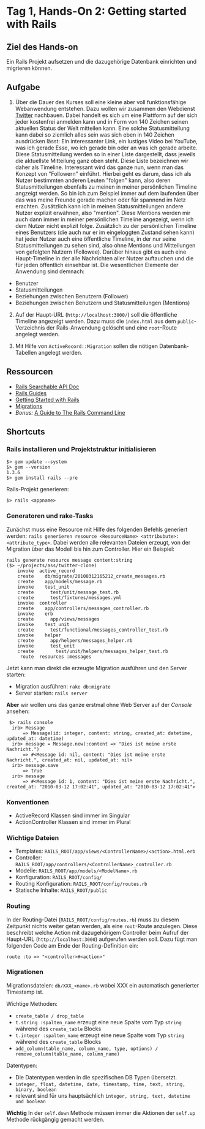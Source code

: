 # Tag 1, Hands-On 2: Getting started with Rails

## Ziel des Hands-on

Ein Rails Projekt aufsetzen und die dazugehörige Datenbank einrichten
und migrieren können.

## Aufgabe

1. Über die Dauer des Kurses soll eine kleine aber voll funktionsfähige
Webanwendung entstehen. Dazu wollen wir zusammen den Webdienst
[Twitter](http://twitter.com/ "Twitter") nachbauen. Dabei handelt es sich um
eine Plattform auf der sich jeder kostenfrei anmelden kann und in Form von 140
Zeichen seinen aktuellen Status der Welt mitteilen kann. Eine solche
Statusmitteilung kann dabei so ziemlich alles sein was sich eben in 140
Zeichen ausdrücken lässt: Ein interessanter Link, ein lustiges Video bei
YouTube, was ich gerade Esse, wo ich gerade bin oder an was ich gerade
arbeite. Diese Statusmitteilung werden so in einer Liste dargestellt, dass
jeweils die aktuellste Mitteilung ganz oben steht. Diese Liste bezeichnen wir
daher als Timeline. Interessant wird das ganze nun, wenn man das Konzept von
"Followern" einführt. Hierbei geht es darum, dass ich als Nutzer bestimmten
anderen Leuten "folgen" kann, also deren Statusmitteilungen ebenfalls zu
meinen in meiner persönlichen Timeline angzeigt werden. So bin ich zum
Beispiel immer auf dem laufenden über das was meine Freunde gerade machen oder
für spannend im Netz erachten. Zusätzlich kann ich in meinen
Statusmitteilungen andere Nutzer explizit erwähnen, also "mention". Diese
Mentions werden mir auch dann immer in meiner persönlichen Timeline angezeigt,
wenn ich dem Nutzer nicht explizit folge. Zusätzlich zu der persönlichen
Timeline eines Benutzers (die auch nur er im eingeloggten Zustand sehen kann)
hat jeder Nutzer auch eine öffentliche Timeline, in der nur seine
Statusmitteilungen zu sehen sind, also ohne Mentions und Mitteilungen von
gefolgten Nutzern (Followee). Darüber hinaus gibt es auch eine Haupt-Timeline
in der alle Nachrichten aller Nutzer auftauchen und die für jeden öffentlich
einsehbar ist. Die wesentlichen Elemente der Anwendung sind demnach:

  * Benutzer
  * Statusmitteilungen
  * Beziehungen zwischen Benutzern (Follower)
  * Beziehungen zwischen Benutzern und Statusmitteilungen (Mentions)

2. Auf der Haupt-URL (`http://localhost:3000/`) soll die öffentliche Timeline
angezeigt werden. Dazu muss die `index.html` aus dem `public`-Verzeichnis der
Rails-Anwendung gelöscht und eine `root`-Route angelegt werden.

3. Mit Hilfe von `ActiveRecord::Migration` sollen die nötigen
Datenbank-Tabellen angelegt werden.

## Ressourcen

* [Rails Searchable API Doc](http://railsapi.com/ "Rails Searchable API Doc")
* [Rails Guides](http://guides.rails.info/ "Rails Guides")
* [Getting Started with Rails](http://guides.rails.info/getting_started.html "Getting Started with Rails")
* [Migrations](http://guides.rails.info/migrations.html "Migrations")
* *Bonus:* [A Guide to The Rails Command Line](http://guides.rails.info/command_line.html "A Guide to The Rails Command Line")

## Shortcuts

### Rails installieren und Projektstruktur initialisieren

    $> gem update --system
    $> gem --version
    1.3.6
    $> gem install rails --pre
    
Rails-Projekt generieren:

    $> rails <appname>

### Generatoren und rake-Tasks

Zunächst muss eine Resource mit Hilfe des folgenden Befehls generiert werden:
`rails generieren resource <ResourceName> <attribubute>:<attribute_type>`.
Dabei werden alle relevanten Dateien erzeugt, von der Migration über das
Modell bis hin zum Controller. Hier ein Beispiel:
  
    rails generate resource message content:string
    ($> ~/projects/ass/twitter-clone)
        invoke  active_record
        create    db/migrate/20100312165212_create_messages.rb
        create    app/models/message.rb
        invoke    test_unit
        create      test/unit/message_test.rb
        create      test/fixtures/messages.yml
        invoke  controller
        create    app/controllers/messages_controller.rb
        invoke    erb
        create      app/views/messages
        invoke    test_unit
        create      test/functional/messages_controller_test.rb
        invoke    helper
        create      app/helpers/messages_helper.rb
        invoke      test_unit
        create        test/unit/helpers/messages_helper_test.rb
         route  resources :messages
  
Jetzt kann man direkt die erzeugte Migration ausführen und den Server starten:
  
* Migration ausführen: `rake db:migrate` 
* Server starten: `rails server`

**Aber** wir wollen uns das ganze erstmal ohne Web Server auf der *Console*
ansehen:

     $> rails console
      irb> Message
          => Message(id: integer, content: string, created_at: datetime, updated_at: datetime)
      irb> message = Message.new(:content => "Dies ist meine erste Nachricht.")
          => #<Message id: nil, content: "Dies ist meine erste Nachricht.", created_at: nil, updated_at: nil>
      irb> message.save
          => true
      irb> message
          => #<Message id: 1, content: "Dies ist meine erste Nachricht.", created_at: "2010-03-12 17:02:41", updated_at: "2010-03-12 17:02:41">

### Konventionen

* ActiveRecord Klassen sind immer im Singular
* ActionController Klassen sind immer im Plural

### Wichtige Dateien

* Templates: `RAILS_ROOT/app/views/<ControllerName>/<action>.html.erb`
* Controller: `RAILS_ROOT/app/controllers/<ControllerName>_controller.rb`
* Modelle: `RAILS_ROOT/app/models/<ModelName>.rb`
* Konfiguration: `RAILS_ROOT/config/`
* Routing Konfiguration: `RAILS_ROOT/config/routes.rb`
* Statische Inhalte: `RAILS_ROOT/public`

### Routing

In der Routing-Datei (`RAILS_ROOT/config/routes.rb`) muss zu diesem Zeitpunkt nichts weiter getan werden, als eine
`root`-Route anzulegen. Diese beschreibt welche Action mit dazugehörigem Controller beim Aufruf der Haupt-URL (`http://localhost:3000`)
aufgerufen werden soll. Dazu fügt man folgenden Code am Ende der Routing-Definition ein:

    route :to => "<controller>#<action>"

### Migrationen

Migrationsdateien: `db/XXX_<name>.rb` wobei XXX ein automatisch generierter
Timestamp ist.

Wichtige Methoden:

* `create_table / drop_table`
* `t.string :spalten_name` erzeugt eine neue Spalte vom Typ `string` während des `create_table` Blocks
* `t.integer :spalten_name` erzeugt eine neue Spalte vom Typ `string` während des `create_table` Blocks
* `add_column(table_name, column_name, type, options) / remove_column(table_name, column_name)`

Datentypen:

* Die Datentypen werden in die spezifischen DB Typen übersetzt. 
* `integer, float, datetime, date, timestamp, time, text, string, binary, boolean`
* relevant sind für uns hauptsächlich `integer, string, text, datetime und boolean`

**Wichtig** In der `self.down` Methode müssen immer die Aktionen der `self.up`
Methode rückgängig gemacht werden.